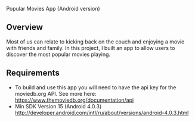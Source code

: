 Popular Movies App (Android version)

## Overview
Most of us can relate to kicking back on the couch and enjoying a movie with friends and family. 
In this project, I built an app to allow users to discover the most popular movies playing.

## Requirements
* To build and use this app you will need to have the api key for the moviedb.org API. See more here: https://www.themoviedb.org/documentation/api
* Min SDK Version 15 (Android 4.0.3) http://developer.android.com/intl/ru/about/versions/android-4.0.3.html
